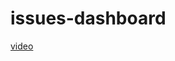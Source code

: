 # issues-dashboard

[video](https://content.pivotal.io/springone-platform-2017/from-zero-to-hero-with-spring-boot-brian-clozel)
